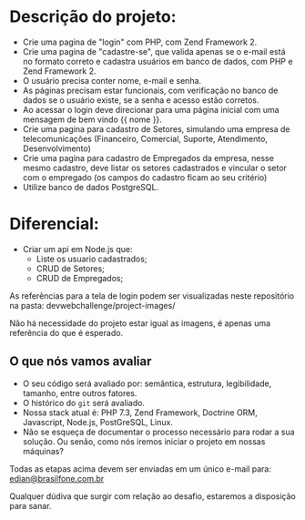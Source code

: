 # Descrição do projeto:

- Crie uma pagina de "login" com PHP, com Zend Framework 2. 
- Crie uma pagina de "cadastre-se", que valida apenas se o e-mail está no formato correto e cadastra usuários em banco de dados, com PHP e Zend Framework 2. 
- O usuário precisa conter nome, e-mail e senha.
- As páginas precisam estar funcionais, com verificação no banco de dados se o usuário existe, se a senha e acesso estão corretos.
- Ao acessar o login deve direcionar para uma página inicial com uma mensagem de bem vindo {{ nome }}.
- Crie uma pagina para cadastro de Setores, simulando uma empresa de telecomunicações (Financeiro, Comercial, Suporte, Atendimento, Desenvolvimento)
- Crie uma pagina para cadastro de Empregados da empresa, nesse mesmo cadastro, deve listar os setores cadastrados e vincular o setor com o empregado (os campos do cadastro ficam ao seu critério)
- Utilize banco de dados PostgreSQL.

# Diferencial:
- Criar um api em Node.js que:
  - Liste os usuario cadastrados;
  - CRUD de Setores;
  - CRUD de Empregados;

As referências para a tela de login podem ser visualizadas neste repositório na pasta: 
devwebchallenge/project-images/

Não há necessidade do projeto estar igual as imagens, é apenas uma referência do que é esperado. 


## O que nós vamos avaliar

- O seu código será avaliado por: semântica, estrutura, legibilidade, tamanho, entre outros fatores.
- O histórico do `git` será avaliado.
- Nossa stack atual é: PHP 7.3, Zend Framework, Doctrine ORM, Javascript, Node.js, PostGreSQL, Linux. 
- Não se esqueça de documentar o processo necessário para rodar a sua solução. Ou senão, como nós iremos iniciar o projeto em nossas máquinas?

Todas as etapas acima devem ser enviadas em um único e-mail para: edian@brasilfone.com.br

Qualquer dúdiva que surgir com relação ao desafio, estaremos a disposição para sanar. 
